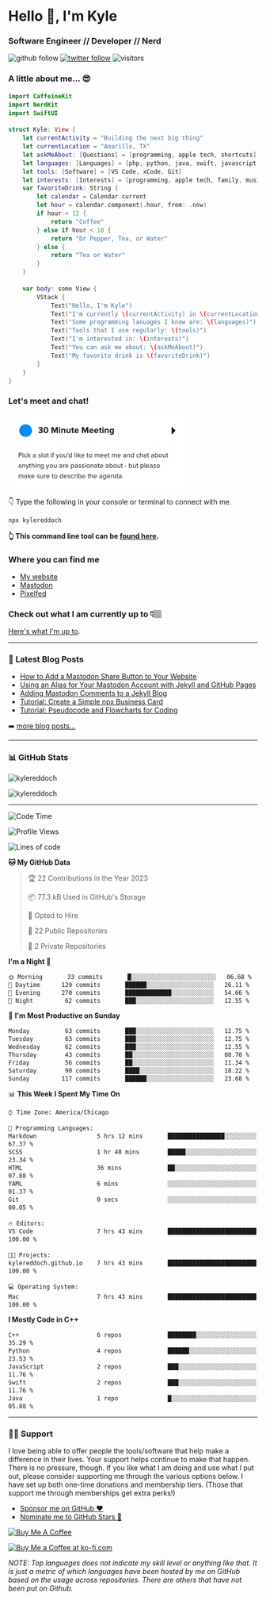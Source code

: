 # Hello 👋, I'm Kyle

### Software Engineer // Developer // Nerd

![github follow](https://img.shields.io/github/followers/kylereddoch?label=Followers&logo=github)
[![twitter follow](https://img.shields.io/twitter/follow/winphankyle?label=Follow&logo=twitter&style=flat)](hhttps://twitter.com/intent/follow?screen_name=winphankyle)
![visitors](https://visitor-badge.glitch.me/badge?page_id=kylereddoch.kylereddoch&left_color=black&right_color=blue)

### A little about me... 😎

```swift
import CaffeineKit
import NerdKit
import SwiftUI

struct Kyle: View {
    let currentActivity = "Building the next big thing"
    let currentLocation = "Amarillo, TX"
    let askMeAbout: [Questions] = [programming, apple tech, shortcuts]
    let languages: [Languages] = [php, python, java, swift, javascript, html, css]
    let tools: [Software] = [VS Code, xCode, Git]
    let interests: [Interests] = [programming, apple tech, family, music]
    var favoriteDrink: String {
        let calendar = Calendar.current
        let hour = calendar.component(.hour, from: .now)
        if hour < 12 {
            return "Coffee"
        } else if hour < 18 {
            return "Dr Pepper, Tea, or Water"
        } else {
            return "Tea or Water"
        }
    }

    var body: some View {
        VStack {
            Text("Hello, I'm Kyle")
            Text("I'm currently \(currentActivity) in \(currentLocation)")
            Text("Some programming lanuages I know are: \(languages)")
            Text("Tools that I use regularly: \(tools)")
            Text("I'm interested in: \(interests)")
            Text("You can ask me about: \(askMeAbout)")
            Text("My favorite drink is \(favoriteDrink)")
        }
    }
}
```

### Let's meet and chat!

![Schedule a meeting with me!](images/schedule_meeting.png)

👇 Type the following in your console or terminal to connect with me.

```bash
npx kylereddoch
```

**👆 This command line tool can be [found here](https://github.com/kylereddoch/npx_card). <!-- If you are interested in learning how to make your own command line tool, check out my [article here]().-->**

### Where you can find me

- [My website][website]
- [Mastodon][mastodon]
- [Pixelfed][pixelfed]

### Check out what I am currently up to 👇🏼

[Here's what I'm up to][now].

---

### 📝 Latest Blog Posts

<!-- BLOG-POST-LIST:START -->
- [How to Add a Mastodon Share Button to Your Website](https://kylereddoch.me/2023/02/20/creating-mastodon-share-button.html)
- [Using an Alias for Your Mastodon Account with Jekyll and GitHub Pages](https://kylereddoch.me/2023/02/15/using-alias-for-mastodon-account-jekyll-github-pages.html)
- [Adding Mastodon Comments to a Jekyll Blog](https://kylereddoch.me/2023/02/13/adding-mastodon-comments-jekyll-blog.html)
- [Tutorial: Create a Simple npx Business Card](https://kylereddoch.me/2022/09/26/create-a-simple-npx-business-card.html)
- [Tutorial: Pseudocode and Flowcharts for Coding](https://kylereddoch.me/2022/03/19/pseudocode-and-flowcharts.html)
<!-- BLOG-POST-LIST:END -->

➡️ [more blog posts...](https://kylereddoch.me)

---

### 📊 GitHub Stats

<p><img src="https://github-readme-stats-sigma-rouge.vercel.app/api?username=kylereddoch&show_icons=true&hide_border=true&locale=en" alt="kylereddoch" /></p>
<p><img src="https://github-readme-stats-sigma-rouge.vercel.app/api/top-langs?username=kylereddoch&show_icons=true&hide_border=true&locale=en&layout=compact" alt="kylereddoch" /></p>

---

<!--START_SECTION:waka-->
![Code Time](http://img.shields.io/badge/Code%20Time-175%20hrs%2033%20mins-blue)

![Profile Views](http://img.shields.io/badge/Profile%20Views-1-blue)

![Lines of code](https://img.shields.io/badge/From%20Hello%20World%20I%27ve%20Written-71%20Thousand%20lines%20of%20code-blue)

**🐱 My GitHub Data** 

> 🏆 22 Contributions in the Year 2023
 > 
> 📦 77.3 kB Used in GitHub's Storage 
 > 
> 💼 Opted to Hire
 > 
> 📜 22 Public Repositories 
 > 
> 🔑 2 Private Repositories  
 > 
**I'm a Night 🦉** 

```text
🌞 Morning       33 commits       █░░░░░░░░░░░░░░░░░░░░░░░░   06.68 % 
🌆 Daytime      129 commits       ██████░░░░░░░░░░░░░░░░░░░   26.11 % 
🌃 Evening      270 commits       █████████████░░░░░░░░░░░░   54.66 % 
🌙 Night         62 commits       ███░░░░░░░░░░░░░░░░░░░░░░   12.55 % 

```
📅 **I'm Most Productive on Sunday** 

```text
Monday          63 commits       ███░░░░░░░░░░░░░░░░░░░░░░   12.75 % 
Tuesday         63 commits       ███░░░░░░░░░░░░░░░░░░░░░░   12.75 % 
Wednesday       62 commits       ███░░░░░░░░░░░░░░░░░░░░░░   12.55 % 
Thursday        43 commits       ██░░░░░░░░░░░░░░░░░░░░░░░   08.70 % 
Friday          56 commits       ██░░░░░░░░░░░░░░░░░░░░░░░   11.34 % 
Saturday        90 commits       ████░░░░░░░░░░░░░░░░░░░░░   18.22 % 
Sunday         117 commits       ██████░░░░░░░░░░░░░░░░░░░   23.68 % 

```


📊 **This Week I Spent My Time On** 

```text
⌚︎ Time Zone: America/Chicago

💬 Programming Languages: 
Markdown                 5 hrs 12 mins       ████████████████░░░░░░░░░   67.37 % 
SCSS                     1 hr 48 mins        █████░░░░░░░░░░░░░░░░░░░░   23.34 % 
HTML                     36 mins             ██░░░░░░░░░░░░░░░░░░░░░░░   07.88 % 
YAML                     6 mins              ░░░░░░░░░░░░░░░░░░░░░░░░░   01.37 % 
Git                      0 secs              ░░░░░░░░░░░░░░░░░░░░░░░░░   00.05 % 

🔥 Editors: 
VS Code                  7 hrs 43 mins       █████████████████████████   100.00 % 

🐱‍💻 Projects: 
kylereddoch.github.io    7 hrs 43 mins       █████████████████████████   100.00 % 

💻 Operating System: 
Mac                      7 hrs 43 mins       █████████████████████████   100.00 % 

```

**I Mostly Code in C++** 

```text
C++                      6 repos             ████████░░░░░░░░░░░░░░░░░   35.29 % 
Python                   4 repos             ██████░░░░░░░░░░░░░░░░░░░   23.53 % 
JavaScript               2 repos             ███░░░░░░░░░░░░░░░░░░░░░░   11.76 % 
Swift                    2 repos             ███░░░░░░░░░░░░░░░░░░░░░░   11.76 % 
Java                     1 repo              █░░░░░░░░░░░░░░░░░░░░░░░░   05.88 % 

```



<!--END_SECTION:waka-->

---

### 🙏🏼 Support

I love being able to offer people the tools/software that help make a difference in their lives. Your support helps continue to make that happen. There is no pressure, though. If you like what I am doing and use what I put out, please consider supporting me through the various options below. I have set up both one-time donations and membership tiers. (Those that support me through memberships get extra perks!)

- [Sponsor me on GitHub :heart:][githubsponsor]
- [Nominate me to GitHub Stars :star2:][githubstars]

<a href="https://www.buymeacoffee.com/kylereddoch" target="_blank"><img src="https://cdn.buymeacoffee.com/buttons/v2/default-yellow.png" alt="Buy Me A Coffee" style="height: 60px !important;width: 217px !important;" ></a>

<a href='https://ko-fi.com/S6S374TCV' target='_blank'><img height='36' style='border:0px;height:36px;' src='https://cdn.ko-fi.com/cdn/kofi1.png?v=3' border='0' alt='Buy Me a Coffee at ko-fi.com' /></a>

_NOTE: Top languages does not indicate my skill level or anything like that. It is just a metric of which languages have been hosted by me on GitHub based on the usage across repositories. There are others that have not been put on Github._

[website]: https://kylereddoch.me
[mastodon]: https://iosdev.space/@kylewritescode
[pixelfed]: https://pixelfed.social/@kylereddoch
[twitter]: https://twitter.com/winphankyle
[instagram]: https://instagram.com/kyle.reddoch
[linkedin]: https://linkedin.com/in/kylereddoch
[wakatime]: https://wakatime.com/@10619014-9413-4a5b-a3df-2d3892b8a73d
[telegram]: https://t.me/kylereddoch
[email]: kylereddoch@me.com
[hwscourses]: https://www.hackingwithswift.com
[githubstars]: https://stars.github.com/nominate/
[githubsponsor]: https://github.com/sponsors/kylereddoch
[now]: https://kylereddoch.me/now/
